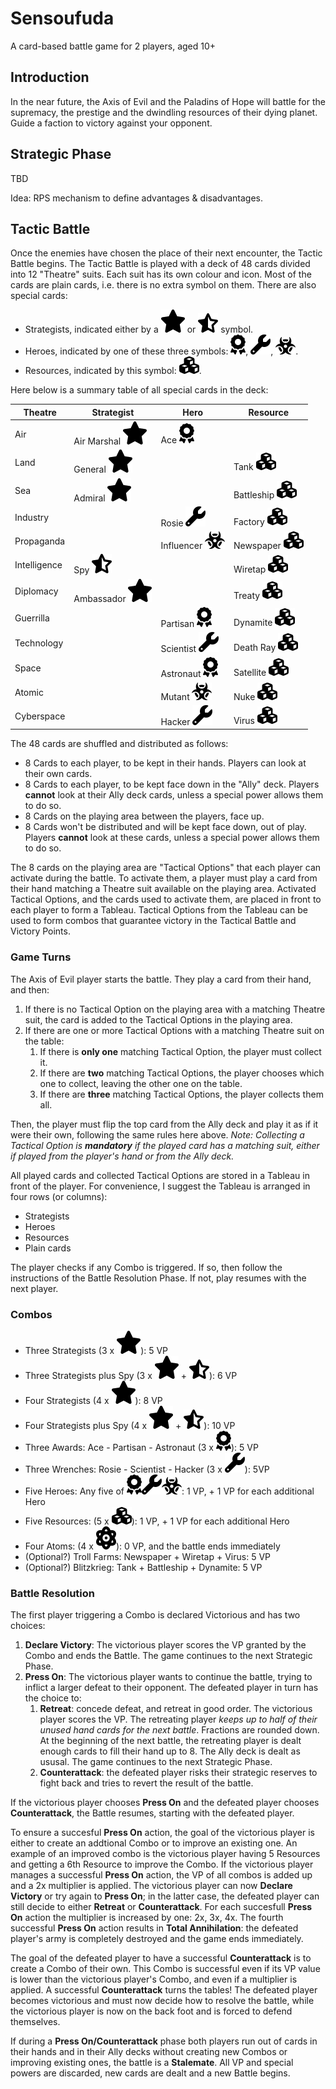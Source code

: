 # Sensoufuda

A card-based battle game for 2 players, aged 10+

## Introduction

In the near future, the Axis of Evil and the Paladins of Hope will battle for the supremacy, the prestige and the dwindling resources of their dying planet. Guide a faction to victory against your opponent.

## Strategic Phase

TBD

Idea: RPS mechanism to define advantages & disadvantages.

## Tactic Battle

Once the enemies have chosen the place of their next encounter, the Tactic Battle begins.
The Tactic Battle is played with a deck of 48 cards divided into 12 "Theatre" suits. Each suit has its own colour and icon.
Most of the cards are plain cards, i.e. there is no extra symbol on them. There are also special cards:

- Strategists, indicated either by a ![star](icons/star.png) or ![star-half-stroke](icons/star-half-stroke.png) symbol.
- Heroes, indicated by one of these three symbols: ![award](icons/award.png), ![wrench](icons/wrench.png), ![biohazard](icons/biohazard.png).
- Resources, indicated  by this symbol: ![cubes](icons/cubes.png).

Here below is a summary table of all special cards in the deck:  

| Theatre      | Strategist                                          | Hero                                         | Resource                              |
|--------------|-----------------------------------------------------|----------------------------------------------|---------------------------------------|
| Air          | Air Marshal ![star](icons/star.png)                 | Ace ![award](icons/award.png)                |                                       |
| Land         | General ![star](icons/star.png)                     |                                              | Tank ![cubes](icons/cubes.png)        |
| Sea          | Admiral ![star](icons/star.png)                     |                                              | Battleship ![cubes](icons/cubes.png)  |
| Industry     |                                                     | Rosie ![wrench](icons/wrench.png)            | Factory ![cubes](icons/cubes.png)     |
| Propaganda   |                                                     | Influencer ![biohazard](icons/biohazard.png) | Newspaper ![cubes](icons/cubes.png)   |
| Intelligence | Spy ![star-half-stroke](icons/star-half-stroke.png) |                                              | Wiretap ![cubes](icons/cubes.png)     |
| Diplomacy    | Ambassador ![star](icons/star.png)                  |                                              | Treaty ![cubes](icons/cubes.png)      |
| Guerrilla    |                                                     | Partisan ![award](icons/award.png)           | Dynamite ![cubes](icons/cubes.png)    |
| Technology   |                                                     | Scientist ![wrench](icons/wrench.png)        | Death Ray ![cubes](icons/cubes.png)   |
| Space        |                                                     | Astronaut ![award](icons/award.png)          | Satellite ![cubes](icons/cubes.png)   |
| Atomic       |                                                     | Mutant ![biohazard](icons/biohazard.png)     | Nuke ![cubes](icons/cubes.png)        |
| Cyberspace   |                                                     | Hacker ![wrench](icons/wrench.png)           | Virus ![cubes](icons/cubes.png)       |

The 48 cards are shuffled and distributed as follows:

- 8 Cards to each player, to be kept in their hands. Players can look at their own cards.
- 8 Cards to each player, to be kept face down in the "Ally" deck. Players **cannot** look at their Ally deck cards, unless a special power allows them to do so.
- 8 Cards on the playing area between the players, face up.
- 8 Cards won't be distributed and will be kept face down, out of play. Players **cannot** look at these cards, unless a special power allows them to do so.

The 8 cards on the playing area are "Tactical Options" that each player can activate during the battle. To activate them, a player must play a card from their hand matching a Theatre suit available on the playing area.
Activated Tactical Options, and the cards used to activate them, are placed in front to each player to form a Tableau.
Tactical Options from the Tableau can be used to form combos that guarantee victory in the Tactical Battle and Victory Points.

### Game Turns

The Axis of Evil player starts the battle. They play a card from their hand, and then:

1. If there is no Tactical Option on the playing area with a matching Theatre suit, the card is added to the Tactical Options in the playing area.
2. If there are one or more Tactical Options with a matching Theatre suit on the table:
   1. If there is **only one** matching Tactical Option, the player must collect it.
   2. If there are **two** matching Tactical Options, the player chooses which one to collect, leaving the other one on the table.
   3. If there are **three** matching Tactical Options, the player collects them all.

Then, the player must flip the top card from the Ally deck and play it as if it were their own, following the same rules here above.
_Note: Collecting a Tactical Option is **mandatory** if the played card has a matching suit, either if played from the player's hand or from the Ally deck._

All played cards and collected Tactical Options are stored in a Tableau in front of the player. For convenience, I suggest the Tableau is arranged in four rows (or columns):

- Strategists
- Heroes
- Resources
- Plain cards

The player checks if any Combo is triggered. If so, then follow the instructions of the Battle Resolution Phase.
If not, play resumes with the next player.

### Combos

- Three Strategists (3 x ![star](icons/star.png)): 5 VP
- Three Strategists plus Spy (3 x ![star](icons/star.png) + ![star-half-stroke](icons/star-half-stroke.png)): 6 VP
- Four Strategists (4 x ![star](icons/star.png)): 8 VP
- Four Strategists plus Spy (4 x ![star](icons/star.png) + ![star-half-stroke](icons/star-half-stroke.png)): 10 VP
- Three Awards: Ace - Partisan - Astronaut (3 x ![award](icons/award.png)): 5 VP
- Three Wrenches: Rosie - Scientist - Hacker (3 x ![wrench](icons/wrench.png)): 5VP
- Five Heroes: Any five of ![award](icons/award.png)![wrench](icons/wrench.png)![biohazard](icons/biohazard.png): 1 VP, + 1 VP for each additional Hero
- Five Resources: (5 x ![cubes](icons/cubes.png)): 1 VP, + 1 VP for each additional Hero
- Four Atoms: (4 x ![atom](icons/atom.png)): 0 VP, and the battle ends immediately
- (Optional?) Troll Farms: Newspaper + Wiretap + Virus: 5 VP
- (Optional?) Blitzkrieg: Tank + Battleship + Dynamite: 5 VP

### Battle Resolution

The first player triggering a Combo is declared Victorious and has two choices:

1. **Declare Victory**: The victorious player scores the VP granted by the Combo and ends the Battle. The game continues to the next Strategic Phase.
2. **Press On**: The victorious player wants to continue the battle, trying to inflict a larger defeat to their opponent. The defeated player in turn has the choice to:
   1. **Retreat**: concede defeat, and retreat in good order. The victorious player scores the VP. The retreating player _keeps up to half of their unused hand cards for the next battle_. Fractions are rounded down. At the beginning of the next battle, the retreating player is dealt enough cards to fill their hand up to 8. The Ally deck is dealt as ususal. The game continues to the next Strategic Phase.
   2. **Counterattack**: the defeated player risks their strategic reserves to fight back and tries to revert the result of the battle.

If the victorious player chooses **Press On** and the defeated player chooses **Counterattack**, the Battle resumes, starting with the defeated player.

To ensure a succesful **Press On** action, the goal of the victorious player is either to create an addtional Combo or to improve an existing one. An example of an improved combo is the victorious player having 5 Resources and getting a 6th Resource to improve the Combo.
If the victorious player manages a successful **Press On** action, the VP of all combos is added up and a 2x multiplier is applied.
The victorious player can now **Declare Victory** or try again to **Press On**; in the latter case, the defeated player can still decide to either **Retreat** or **Counterattack**.
For each succesfull **Press On** action the multiplier is increased by one: 2x, 3x, 4x. The fourth successful **Press On** action results in **Total Annihilation**: the defeated player's army is completely destroyed and the game ends immediately.

The goal of the defeated player to have a successful **Counterattack** is to create a Combo of their own. This Combo is successful even if its VP value is lower than the victorious player's Combo, and even if a multiplier is applied.
A successful **Counterattack** turns the tables! The defeated player becomes victorious and must now decide how to resolve the battle, while the victorious player is now on the back foot and is forced to defend themselves.

If during a **Press On/Counterattack** phase both players run out of cards in their hands and in their Ally decks without creating new Combos or improving existing ones, the battle is a **Stalemate**. All VP and special powers are discarded, new cards are dealt and a new Battle begins.
